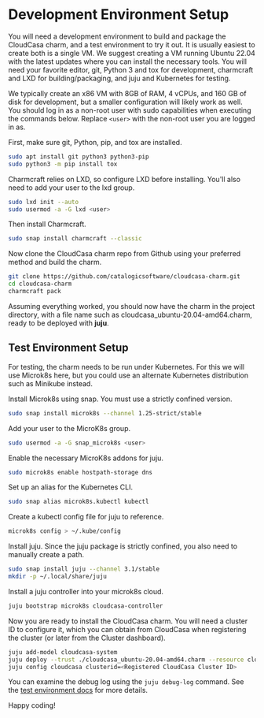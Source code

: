# Development Environment Setup

You will need a development environment to build and package the CloudCasa charm, and a test environment to try it out.
It is usually easiest to create both is a single VM.
We suggest creating a VM running Ubuntu 22.04 with the latest updates where you can install the necessary tools.
You will need your favorite editor, git, Python 3 and tox for development, charmcraft and LXD for building/packaging, and juju and Kubernetes for testing.

We typically create an x86 VM with 8GB of RAM, 4 vCPUs, and 160 GB of disk for development, but a smaller configuration will likely work as well.
You should log in as a non-root user with sudo capabilities when executing the commands below. Replace ```<user>``` with the non-root user you are logged in as.

First, make sure git, Python, pip, and tox are installed.

```bash
sudo apt install git python3 python3-pip
sudo python3 -m pip install tox
```

Charmcraft relies on LXD, so configure LXD before installing.
You'll also need to add your user to the lxd group.

```bash
sudo lxd init --auto
sudo usermod -a -G lxd <user>
```

Then install Charmcraft.

```bash
sudo snap install charmcraft --classic
```

Now clone the CloudCasa charm repo from Github using your preferred method and build the charm.

```bash
git clone https://github.com/catalogicsoftware/cloudcasa-charm.git
cd cloudcasa-charm
charmcraft pack
```

Assuming everything worked, you should now have the charm in the project directory,
with a file name such as cloudcasa_ubuntu-20.04-amd64.charm, ready to be deployed with **juju**.

## Test Environment Setup

For testing, the charm needs to be run under Kubernetes.
For this we will use Microk8s here, but you could use an alternate Kubernetes distribution such as Minikube instead.

Install Microk8s using snap. You must use a strictly confined version.

```bash
sudo snap install microk8s --channel 1.25-strict/stable
```

Add your user to the MicroK8s group.

```bash
sudo usermod -a -G snap_microk8s <user>
```

Enable the necessary MicroK8s addons for juju.

```bash
sudo microk8s enable hostpath-storage dns
```

Set up an alias for the Kubernetes CLI.

```bash
sudo snap alias microk8s.kubectl kubectl
```

Create a kubectl config file for juju to reference.

```bash
microk8s config > ~/.kube/config
```

Install juju. Since the juju package is strictly confined, you also need to manually create a path.

```bash
sudo snap install juju --channel 3.1/stable
mkdir -p ~/.local/share/juju
```

Install a juju controller into your microk8s cloud. 

```bash
juju bootstrap microk8s cloudcasa-controller
```

Now you are ready to install the CloudCasa charm. You will need a cluster ID to configure it,
which you can obtain from CloudCasa when registering the cluster (or later from the Cluster dashboard).

```bash
juju add-model cloudcasa-system
juju deploy --trust ./cloudcasa_ubuntu-20.04-amd64.charm --resource cloudcasa-image=catalogicsoftware/amds-kagent:latest 
juju config cloudcasa clusterid=<Registered CloudCasa Cluster ID>
```

You can examine the debug log using the ```juju debug-log``` command.
See the [test environment docs](https://github.com/catalogicsoftware/cloudcasa-charm/blob/master/docs/test-env-setup.md)
for more details.

Happy coding!

